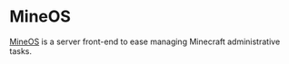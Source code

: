 # MineOS

[MineOS](https://github.com/hexparrot/mineos-node) is a server front-end to ease managing Minecraft administrative tasks.
